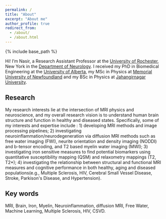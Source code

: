 ```yaml
---
permalink: /
title: "About"
excerpt: "About me"
author_profile: true
redirect_from: 
  - /about/
  - /about.html
---
```


{% include base_path %}

Hi! I’m Nasir, a Research Assistant Professor at the [University of Rochester](https://www.rochester.edu/), New York in the [Department of Neurology](https://www.urmc.rochester.edu/neurology.aspx). I received my PhD in Biomedical Engineering at the [University of Alberta](https://www.ualberta.ca/index.html), my MSc in Physics at [Memorial University of Newfoundland](https://www.mun.ca/) and my BSc in Physics at [Jahangirnagar University](https://www.juniv.edu/). 

## Research
My research interests lie at the intersection of MRI physics and neuroscience, and my overall research vision is to understand human brain structure and function in healthy and diseased states. Specifically, some of my interests and expertise include : 1) developing MRI methods and image processing pipelines; 2) investigating neuroinflammation/neurodegeneration via diffusion MRI methods such as free water imaging (FWI), neurite orientation and density imaging (NODDI) and b-tensor encoding, and T2 based myelin water imaging (MWI); 3) investigating iron sensitive measures to find potential biomarkers using quantitative susceptibility mapping (QSM) and relaxometry mappings (T2, T2*); 4) investigating the relationship between structural and functional MRI measures and cognitive performance in both healthy, aging and diseased populations(e.g., Multiple Sclerosis, HIV, Cerebral Small Vessel Disease, Stroke, Parkison's Disease, and Hypertension).

## Key words
MRI, Brain, Iron, Myelin, Neuroinflammation, diffusion MRI, Free Water, Machine Learning, Multiple Sclerosis, HIV, CSVD. 
